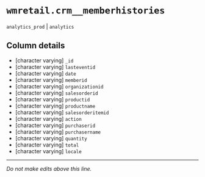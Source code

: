 # `wmretail.crm__memberhistories`
`analytics_prod` | `analytics`

## Column details
* [character varying] `_id`
* [character varying] `lasteventid`
* [character varying] `date`
* [character varying] `memberid`
* [character varying] `organizationid`
* [character varying] `salesorderid`
* [character varying] `productid`
* [character varying] `productname`
* [character varying] `salesorderitemid`
* [character varying] `action`
* [character varying] `purchaserid`
* [character varying] `purchasername`
* [character varying] `quantity`
* [character varying] `total`
* [character varying] `locale`

-------------------------------------------------------------------------------
*Do not make edits above this line.*
